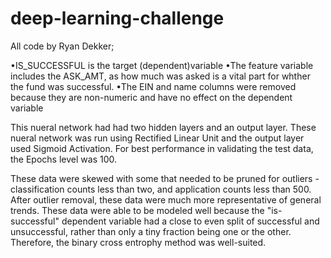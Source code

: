 # deep-learning-challenge
 All code by Ryan Dekker;
 
•IS_SUCCESSFUL is the target (dependent)variable 
•The feature variable includes the ASK_AMT, as how much was asked is a vital part for whther the fund was successful. 
•The EIN and name columns were removed because they are non-numeric and have no effect on the dependent variable

This nueral network had had two hidden layers and an output layer. These nueral network was run using Rectified Linear Unit and the output layer used Sigmoid Activation. For best performance in validating the test data, the Epochs level was 100. 

These data were skewed with some that needed to be pruned for outliers - classification counts less than two, and application counts less than 500. After outlier removal, these data were much more representative of general trends. These data were able to be modeled well because the "is-successful" dependent variable had a close to even split of successful and unsuccessful, rather than only a tiny fraction being one or the other. Therefore, the binary cross entrophy method was well-suited. 

